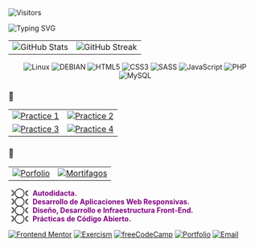 <!-- <img src="./assets/jpg/vicriddle3.jpeg" alt="Profile Picture" style="width: 150px; height: 150px; border-radius: 10px;"/> -->
<img src="https://komarev.com/ghpvc/?username=ViicDev&color=39FF14&style=flat-square&label=Visitantes" alt="Visitors"/> 

![Typing SVG](https://readme-typing-svg.demolab.com?font=Fira+Code&pause=1000&font-weight=bold&text-align=center&margin=auto%&color=9D00FF&center=true&vCenter=true&width=435&lines=Dev+Front-End++In+Process;¡Develop+To+Create+Solutions!+ᝰ.ᐟ;)

<!--# <h1 style="font-size: 100px; font-weight: bold;"> ☽ Vic𖦹Ryddle ☾ </h1> -->

<!--
```python
class SobreMi:
    def __init__(self):
        self.nombre = "ViicDev"
        self.rol = "Desarrollador Front End"
        self.ubicacion = "🌍 [TU CIUDAD, PAÍS]"
        self.conocimientos = {
            "frontend": ["HTML5", "CSS3", "SASS", "JavaScript"],
            "backend": ["PHP"],
            "database": ["MySQL"],
            "herramientas": ["Git", "VS Code"]
        }
```
-->

| | |
|---|---|
| ![GitHub Stats](https://github-readme-stats.vercel.app/api?username=ViicDev&show_icons=true&title_color=purple&icon_color=grey&text_color=FFFFFF&bg_color=0D1117&hide_border=true) | ![GitHub Streak](https://github-readme-streak-stats.herokuapp.com/?user=ViicDev&ring=39FF14&fire=39FF14&currStreakNum=FFFFFF&sideNums=FFFFFF&currStreakLabel=39FF14&sideLabels=39FF14&dates=FFFFFF&background=0D1117&hide_border=true) |

<div align="center">

![Linux](https://img.shields.io/badge/-Linux-FCC624?style=flat-square&logo=linux&logoColor=black)
![DEBIAN](https://img.shields.io/badge/-Debian-A81D33?style=flat-square&logo=debian&logoColor=white)
![HTML5](https://img.shields.io/badge/-HTML5-A81D33?style=flat-square&logo=html5&logoColor=white)
![CSS3](https://img.shields.io/badge/-CSS3-1572B6?style=flat-square&logo=css3&logoColor=white)
![SASS](https://img.shields.io/badge/-SASS-CC6699?style=flat-square&logo=sass&logoColor=white)
![JavaScript](https://img.shields.io/badge/-JavaScript-F7DF1E?style=flat-square&logo=javascript&logoColor=black)
![PHP](https://img.shields.io/badge/-PHP-777BB4?style=flat-square&logo=php&logoColor=white)
![MySQL](https://img.shields.io/badge/-MySQL-4479A1?style=flat-square&logo=mysql&logoColor=white)

</div>

### 🧪

| | |
|---|---|
| [![Practice 1](https://github-readme-stats.vercel.app/api/pin/?username=ViicDev&repo=proyecto1&title_color=9D00FF&icon_color=39FF14&text_color=FFFFFF&bg_color=0D1117&hide_border=true)](https://github.com/ViicDev/proyecto1) | [![Practice 2](https://github-readme-stats.vercel.app/api/pin/?username=ViicDev&repo=proyecto2&title_color=9D00FF&icon_color=9D00FF&text_color=FFFFFF&bg_color=0D1117&hide_border=true)](https://github.com/ViicDev/proyecto2) |
| [![Practice 3](https://github-readme-stats.vercel.app/api/pin/?username=ViicDev&repo=proyecto3&title_color=9D00FF&icon_color=39FF14&text_color=FFFFFF&bg_color=0D1117&hide_border=true)](https://github.com/ViicDev/proyecto3) | [![Practice 4](https://github-readme-stats.vercel.app/api/pin/?username=ViicDev&repo=proyecto4&title_color=9D00FF&icon_color=9D00FF&text_color=FFFFFF&bg_color=0D1117&hide_border=true)](https://github.com/ViicDev/proyecto4) |

### 🔬

| | |
|---|---|
| [![Porfolio](https://github-readme-stats.vercel.app/api/pin/?username=ViicDev&repo=proyecto1&theme=radical&title_color=9D00FF&bg_color=0D1117&hide_border=true)](https://github.com/ViicDev/proyecto1) | [![Mortifagos](https://github-readme-stats.vercel.app/api/pin/?username=ViicDev&repo=proyecto2&theme=radical&title_color=9D00FF&bg_color=0D1117&hide_border=true)](https://github.com/ViicDev/proyecto2) |

<div style="text-align: left;">
<p>
<b style="list-style: none; text-align: left;"> ☽◯☾ <span style="color: purple; font-weight: bold">Autodidacta.</span></b><br>
<b style="list-style: none; text-align: left;"> ☽◯☾ <span style="color: purple; font-weight: bold">Desarrollo de Aplicaciones Web Responsivas.</span></b><br>
<b style="list-style: none; text-align: left;"> ☽◯☾ <span style="color: purple; font-weight: bold">Diseño, Desarrollo e Infraestructura Front-End.</span></b><br>
<b style="list-style: none; text-align: left;"> ☽◯☾ <span style="color: purple; font-weight: bold">Prácticas de Código Abierto.</span></b><br>
</p>
</div>

[![Frontend Mentor](https://img.shields.io/badge/Frontend_Mentor-0D1117?style=for-the-badge&logo=frontendmentor&logoColor=39FF14)](https://www.frontendmentor.io/profile/ViicDev) [![Exercism](https://img.shields.io/badge/Exercism-0D1117?style=for-the-badge&logo=exercism&logoColor=39FF14)](https://exercism.org/@ViicDev/) [![freeCodeCamp](https://img.shields.io/badge/freeCodeCamp-0D1117?style=for-the-badge&logo=freecodecamp&logoColor=39FF14)](https://www.freecodecamp.org/ViicDev) [![Portfolio](https://img.shields.io/badge/Portfolio-0D1117?style=for-the-badge&logo=react&logoColor=39FF14)](https://tu-sitio.com)
[![Email](https://img.shields.io/badge/Email-0D1117?style=for-the-badge&logo=gmail&logoColor=39FF14)](mailto:tu@email.com)
